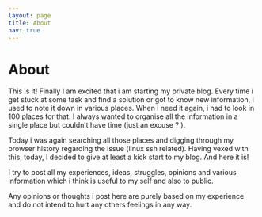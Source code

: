 ```yaml
---
layout: page
title: About
nav: true
---
```


# About

This is it! Finally I am excited that i am starting my private blog. Every time i get stuck at some task and find a solution or got to know new information, i used to note it down in various places. When i need it again, i had to look in 100 places for that. I always wanted to organise all the information in a single place but couldn’t have time (just an excuse ? ). 

Today i was again searching all those places and digging through my browser history regarding the issue (linux ssh related). Having vexed with this, today, I decided to give at least a kick start to my blog. And here it is! 

I try to post all my experiences, ideas, struggles, opinions and various information which i think is useful to my self and also to public.

Any opinions or thoughts i post here are purely based on my experience and do not intend to hurt any others feelings in any way.
